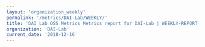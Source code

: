 ```yaml
---
layout: 'organization_weekly'
permalink: '/metrics/DAI-Lab/WEEKLY/'
title: 'DAI Lab OSS Metrics Metrics report for DAI-Lab | WEEKLY-REPORT-2018-12-16'
organization: 'DAI-Lab'
current_date: '2018-12-16'
---
```

